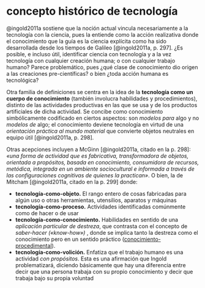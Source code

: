 # concepto histórico de tecnología

@ingold2011a sostiene que la noción actual vincula necesariamente a la tecnología con la ciencia, pues la entiende como la acción realizativa donde el conocimiento que la guía es la ciencia explícita como ha sido desarrollada desde los tiempos de Galileo [@ingold2011a, p. 297]. ¿Es posible, e incluso útil, identificar ciencia con tecnología y a la vez  tecnología con cualquier creación humana; o con cualquier trabajo humano? Parece problemático, pues ¿qué clase de conocimiento dio origen a las creaciones pre-científicas? o bien ¿toda acción humana es tecnológica?

Otra familia de definiciones se centra en la idea de la **tecnología como un cuerpo de conocimiento** (también involucra habilidades y procedimientos), distinto de las actividades productivas en las que se usa y de los productos artificiales de dicha actividad. Se concibe como conocimiento simbólicamente codificado en ciertos aspectos: son *modelos para* algo  y no *modelos de* algo; el conocimiento deviene tecnología en virtud de una *orientación práctica al mundo material* que convierte objetos neutrales en equipo útil [@ingold2011a, p. 298].

Otras acepciones incluyen a McGinn [@ingold2011a, citado en la p. 298]: *«una forma de actividad que es fabricativa, transformadora de objetos, orientada a propósitos, basada en conocimiento, consumidora de recursos, metódica, integrada en un ambiente sociocultural e informada a través de las configuraciones cognitivas de quienes la practican»*. O bien, la de Mitcham [@ingold2011a, citado en la p. 299] donde:

* **tecnología-como-objeto.** El rango entero de cosas fabricadas para algún uso o otras herramientas, utensilios, aparatos y máquinas
* **tecnología-como-proceso.** Actividades identificadas comúnmente como de hacer o de usar
* **tecnología-como-conocimiento.** Habilidades en sentido de una *aplicación particular de destreza*, que contrasta con el concepto de *saber-hacer («know-how»)* , donde se implica tanto la destreza como el conocimiento pero en un sentido práctico ([conocimiento-procedimental](conocimiento-procedimental.md)).
* **tecnología-como-volición.** Enfatiza que el trabajo humano es una actividad *con propósitos*. Esta es una afirmación que Ingold problematizará, diciendo básicamente que hay una diferencia entre decir que una persona trabaja con su propio conocimiento y decir que trabaja bajo su propia voluntad

